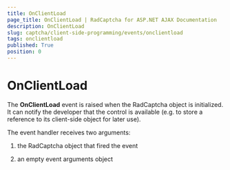 ```yaml
---
title: OnClientLoad
page_title: OnClientLoad | RadCaptcha for ASP.NET AJAX Documentation
description: OnClientLoad
slug: captcha/client-side-programming/events/onclientload
tags: onclientload
published: True
position: 0
---
```


# OnClientLoad

The **OnClientLoad** event is raised when the RadCaptcha object is initialized. It can notify the developer that the control is available (e.g. to store a reference to its client-side object for later use).

The event handler receives two arguments:

1. the RadCaptcha object that fired the event

1. an empty event arguments object

